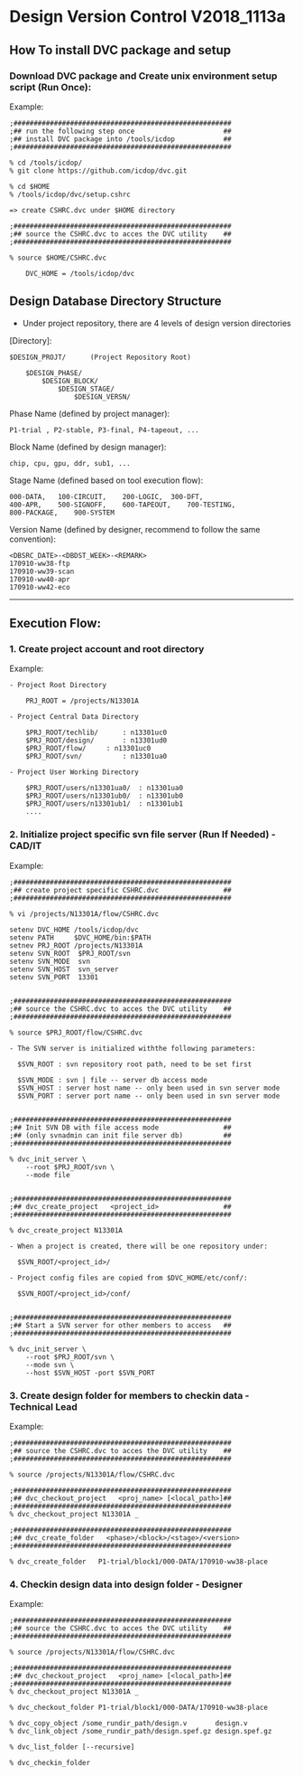 # Design Version Control V2018_1113a

## How To install DVC package and setup

### Download DVC package and Create unix environment setup script (Run Once):

Example:

	;######################################################
	;## run the following step once                      ##
	;## install DVC package into /tools/icdop            ##
	;######################################################

	% cd /tools/icdop/
	% git clone https://github.com/icdop/dvc.git

	% cd $HOME
	% /tools/icdop/dvc/setup.cshrc

	=> create CSHRC.dvc under $HOME directory

	;######################################################
	;## source the CSHRC.dvc to acces the DVC utility    ##
	;######################################################

	% source $HOME/CSHRC.dvc

		DVC_HOME = /tools/icdop/dvc


## Design Database Directory Structure

- Under project repository, there are 4 levels of design version directories 

[Directory]:

	$DESIGN_PROJT/		(Project Repository Root)

		$DESIGN_PHASE/
			$DESIGN_BLOCK/
				$DESIGN_STAGE/
					$DESIGN_VERSN/


Phase Name (defined by project manager):

	P1-trial , P2-stable, P3-final, P4-tapeout, ...

Block Name (defined by design manager):

	chip, cpu, gpu, ddr, sub1, ...

Stage Name (defined based on tool execution flow):

	000-DATA,	100-CIRCUIT,	200-LOGIC,	300-DFT,
	400-APR,	500-SIGNOFF,	600-TAPEOUT,	700-TESTING,
	800-PACKAGE,	900-SYSTEM

Version Name (defined by designer, recommend to follow the same convention):  

	<DBSRC_DATE>-<DBDST_WEEK>-<REMARK>
	170910-ww38-ftp
	170910-ww39-scan
	170910-ww40-apr
	170910-ww42-eco

***
## Execution Flow:


### 1. Create project account and root directory

Example:

	- Project Root Directory
	
		PRJ_ROOT = /projects/N13301A
		
	- Project Central Data Directory 

		$PRJ_ROOT/techlib/		: n13301uc0
		$PRJ_ROOT/design/		: n13301ud0
		$PRJ_ROOT/flow/		: n13301uc0
		$PRJ_ROOT/svn/			: n13301ua0

	- Project User Working Directory 
	
		$PRJ_ROOT/users/n13301ua0/	: n13301ua0
		$PRJ_ROOT/users/n13301ub0/	: n13301ub0
		$PRJ_ROOT/users/n13301ub1/	: n13301ub1
		....

### 2. Initialize project specific svn file server (Run If Needed)  - CAD/IT

Example:

	;######################################################
	;## create project specific CSHRC.dvc                ##
	;######################################################

	% vi /projects/N13301A/flow/CSHRC.dvc

	setenv DVC_HOME /tools/icdop/dvc
	setenv PATH     $DVC_HOME/bin:$PATH
	setnev PRJ_ROOT /projects/N13301A
	setenv SVN_ROOT  $PRJ_ROOT/svn
	setenv SVN_MODE  svn
	setenv SVN_HOST  svn_server
	setenv SVN_PORT  13301


	;######################################################
	;## source the CSHRC.dvc to acces the DVC utility    ##
	;######################################################

	% source $PRJ_ROOT/flow/CSHRC.dvc

	- The SVN server is initialized withthe following parameters:

	  $SVN_ROOT : svn repository root path, need to be set first
	
	  $SVN_MODE : svn | file -- server db access mode
	  $SVN_HOST : server host name -- only been used in svn server mode
	  $SVN_PORT : server port name -- only been used in svn server mode
  

	;######################################################
	;## Init SVN DB with file access mode                ##
	;## (only svnadmin can init file server db)          ##
	;######################################################

	% dvc_init_server \
		--root $PRJ_ROOT/svn \
		--mode file


	;######################################################
	;## dvc_create_project   <project_id>                ##
	;######################################################

	% dvc_create_project N13301A

	- When a project is created, there will be one repository under:

	  $SVN_ROOT/<project_id>/

	- Project config files are copied from $DVC_HOME/etc/conf/:

	  $SVN_ROOT/<project_id>/conf/
      

	;######################################################
	;## Start a SVN server for other members to access   ##
	;######################################################

	% dvc_init_server \
		--root $PRJ_ROOT/svn \
		--mode svn \
		--host $SVN_HOST -port $SVN_PORT


### 3. Create design folder for members to checkin data - Technical Lead

Example:

	;######################################################
	;## source the CSHRC.dvc to acces the DVC utility    ##
	;######################################################

	% source /projects/N13301A/flow/CSHRC.dvc

	;######################################################
	;## dvc_checkout_project   <proj_name> [<local_path>]##
	;######################################################
	% dvc_checkout_project N13301A _

	;######################################################
	;## dvc_create_folder   <phase>/<block>/<stage>/<version>
	;######################################################

	% dvc_create_folder   P1-trial/block1/000-DATA/170910-ww38-place


### 4. Checkin design data into design folder - Designer

Example:

	;######################################################
	;## source the CSHRC.dvc to acces the DVC utility    ##
	;######################################################

	% source /projects/N13301A/flow/CSHRC.dvc

	;######################################################
	;## dvc_checkout_project   <proj_name> [<local_path>]##
	;######################################################
	% dvc_checkout_project N13301A _

	% dvc_checkout_folder P1-trial/block1/000-DATA/170910-ww38-place

	% dvc_copy_object /some_rundir_path/design.v       design.v
	% dvc_link_object /some_rundir_path/design.spef.gz design.spef.gz

	% dvc_list_folder [--recursive]

	% dvc_checkin_folder



